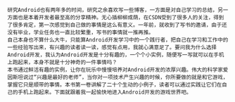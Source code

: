     研究Android也有两年多的时间，研究之余喜欢写一些博客，一方面是对自己学习的总结，另一方面也是本着开发者最至高的分享精神。无心插柳柳成荫，在CSDN受到了很多人的关注，得到了很多肯定，第一次感觉到自己做的事情是这么有意义。一年前，就收到了写书的邀请，由于还没有毕业，学业任务也一直比较繁重，写书的事情就一推再推。
    自己本身也不算什么大牛，只能算Android开发学习中的一个践行者，把自己在学习和工作中的一些经验写出来，有兴趣的读者读一读，感觉有点用，我就心满意足了。要问我为什么选择Android开发，我认为Android开发是十分有趣的，一个个小实例，随便写一写就可以在手机上跑起来，本身不就是十分神奇的一件事情吗？
    本书通过鲜活有趣的实例，让你在玩乐中慢慢培养对Android开发的浓厚兴趣。伟大的科学家爱因斯坦说过“兴趣是最好的老师”，当你对一项技术产生兴趣的时候，你所要做的就是和它游戏，掌握它只是顺带的事情。本书第一卷讲解了二十个生动的小例子，读者可以通过实践让它们在自己的手机上跑起来。下面就跟着我一起愉快地进入Android开发的游戏世界吧。